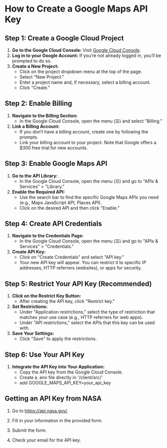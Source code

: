 # How to Create a Google Maps API Key

## Step 1: Create a Google Cloud Project

1. **Go to the Google Cloud Console:** Visit [Google Cloud Console](https://console.cloud.google.com/).
2. **Log in to your Google Account:** If you’re not already logged in, you’ll be prompted to do so.
3. **Create a New Project:**
   - Click on the project dropdown menu at the top of the page.
   - Select "New Project."
   - Enter a project name and, if necessary, select a billing account.
   - Click "Create."

## Step 2: Enable Billing

1. **Navigate to the Billing Section:**
   - In the Google Cloud Console, open the menu (☰) and select "Billing."
2. **Link a Billing Account:**
   - If you don’t have a billing account, create one by following the prompts.
   - Link your billing account to your project. Note that Google offers a $300 free trial for new accounts.

## Step 3: Enable Google Maps API

1. **Go to the API Library:**
   - In the Google Cloud Console, open the menu (☰) and go to "APIs & Services" > "Library."
2. **Enable the Required API:**
   - Use the search bar to find the specific Google Maps APIs you need (e.g., Maps JavaScript API, Places API).
   - Click on the desired API and then click "Enable."

## Step 4: Create API Credentials

1. **Navigate to the Credentials Page:**
   - In the Google Cloud Console, open the menu (☰) and go to "APIs & Services" > "Credentials."
2. **Create API Key:**
   - Click on "Create Credentials" and select "API key."
   - Your new API key will appear. You can restrict it to specific IP addresses, HTTP referrers (websites), or apps for security.

## Step 5: Restrict Your API Key (Recommended)

1. **Click on the Restrict Key Button:**
   - After creating the API key, click "Restrict key."
2. **Set Restrictions:**
   - Under "Application restrictions," select the type of restriction that matches your use case (e.g., HTTP referrers for web apps).
   - Under "API restrictions," select the APIs that this key can be used with.
3. **Save Your Settings:**
   - Click "Save" to apply the restrictions.

## Step 6: Use Your API Key

1. **Integrate the API Key into Your Application:**
   - Copy the API key from the Google Cloud Console.
   - Create a .env file directly in '/client/src/'
   - add GOOGLE_MAPS_API_KEY=your_api_key

## Getting an API Key from NASA

1. Go to https://api.nasa.gov/.

2. Fill in your information in the provided form.

3. Submit the form.

4. Check your email for the API key.

